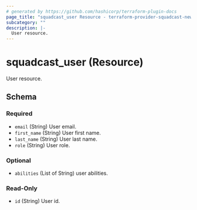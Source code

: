 ```yaml
---
# generated by https://github.com/hashicorp/terraform-plugin-docs
page_title: "squadcast_user Resource - terraform-provider-squadcast-new"
subcategory: ""
description: |-
  User resource.
---
```


# squadcast_user (Resource)

User resource.



<!-- schema generated by tfplugindocs -->
## Schema

### Required

- `email` (String) User email.
- `first_name` (String) User first name.
- `last_name` (String) User last name.
- `role` (String) User role.

### Optional

- `abilities` (List of String) user abilities.

### Read-Only

- `id` (String) User id.


